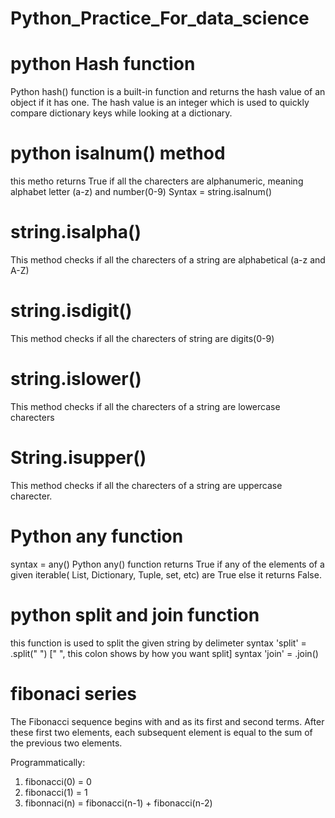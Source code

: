 # Python_Practice_For_data_science
# python Hash function 
 Python hash() function is a built-in function and returns the hash value of an object if it has one. The hash value is an integer which is used to quickly compare dictionary keys while looking at a dictionary.

 # python isalnum() method 
 this metho returns True if all the charecters are alphanumeric, meaning alphabet letter (a-z) and number(0-9)
 Syntax = string.isalnum()

 # string.isalpha()
 This method checks if all the charecters of a string are alphabetical (a-z and A-Z)

 # string.isdigit()
 This method checks if all the charecters of string are digits(0-9)

 # string.islower()
 This method checks if all the charecters of a string are lowercase charecters

 # String.isupper()
 This method checks if all the charecters of a string are uppercase charecter.

 # Python any function 
 syntax = any()
 Python any() function returns True if any of the elements of a given iterable( List, Dictionary, Tuple, set, etc) are True else it returns False.

 # python split and join function 
 this function is used to split the given string by delimeter 
 syntax 'split' = .split(" ") [" ", this colon shows by how you want split]
 syntax 'join' = .join()

 # fibonaci series 
 The Fibonacci sequence begins with  and  as its first and second terms. After these first two elements, each subsequent element is equal to the sum of the previous two elements.

Programmatically:
1. fibonacci(0) = 0
2. fibonacci(1) = 1
3. fibonnaci(n) = fibonacci(n-1) + fibonacci(n-2)


